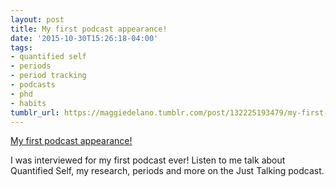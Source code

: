 ```yaml
---
layout: post
title: My first podcast appearance!
date: '2015-10-30T15:26:18-04:00'
tags:
- quantified self
- periods
- period tracking
- podcasts
- phd
- habits
tumblr_url: https://maggiedelano.tumblr.com/post/132225193479/my-first-podcast-appearance
---
```

[My first podcast appearance!](http://justtalkingpodcast.com/2015/08/11/with-maggie-delano/)  

I was interviewed for my first podcast ever! Listen to me talk about Quantified Self, my research, periods and more on the Just Talking podcast.

